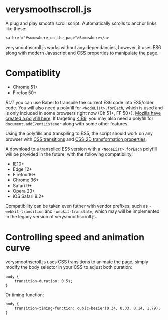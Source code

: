 # verysmoothscroll.js

A plug and play smooth scroll script. Automatically scrolls to anchor links like these:

`<a href="#somewhere_on_the_page">Somewhere</a>`

verysmoothscroll.js works without any dependancies, however, it uses ES6 along with modern Javascript and CSS properties to manipulate the page.

# Compatiblity

* Chrome 51+
* Firefox 50+

*BUT* you can use Babel to transpile the current ES6 code into ES5/older code. You will also need a polyfill for `<NodeList>.forEach`, which is used and is only included in some browsers right now (Ch 51+, FF 50+). [Mozilla have created a polyfill here](https://developer.mozilla.org/en-US/docs/Web/API/NodeList/forEach#Polyfill). If targeting [<IE9](http://caniuse.com/#feat=addeventlistener), you may also need a polyfill for `document.addEventListener` along with some other features.

Using the polyfills and transpiling to ES5, the script should work on any browser with [CSS transitions](http://caniuse.com/#feat=css-transitions) and [CSS 2D transformation properties](http://caniuse.com/#feat=transforms2d).

A download to a transpiled ES5 version with a `<NodeList>.forEach` polyfill will be provided in the future, with the following compatibility:

* IE10+
* Edge 12+
* Firefox 16+
* Chrome 36+
* Safari 9+
* Opera 23+
* iOS Safari 9.2+

Compatibility can be taken even futher with vendor prefixes, such as `-webkit-transition` and `-webkit-translate`, which may will be implemented in the legacy version of verysmoothscroll.js.

# Controlling speed and animation curve

verysmoothscroll.js uses CSS transitions to animate the page, simply modify the body selector in your CSS to adjust both duration:

```
body {
	transition-duration: 0.5s;
}
```

Or timing function: 

```
body { 
	transition-timing-function: cubic-bezier(0.34, 0.33, 0.14, 1.79);
}
```
